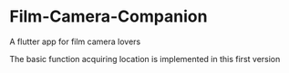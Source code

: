 # Film-Camera-Companion
A flutter app for film camera lovers

The basic function acquiring location is implemented in this first version
